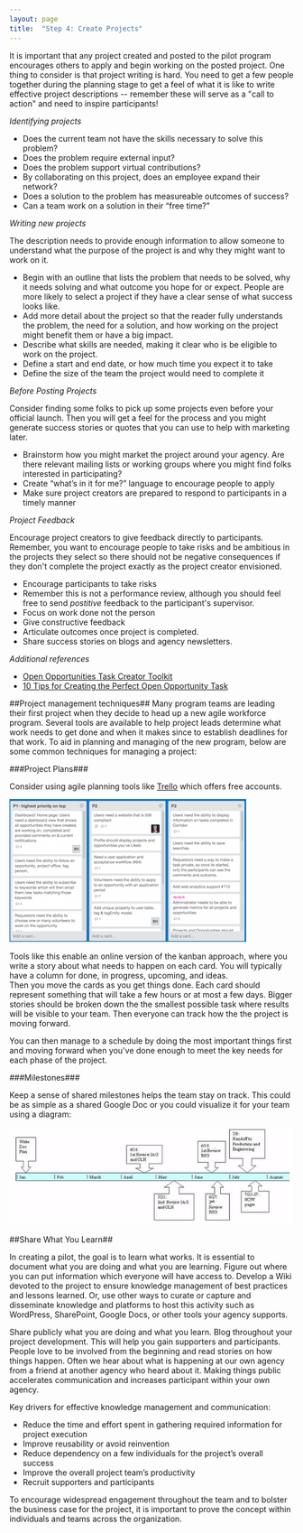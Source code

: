 ```yaml
---
layout: page
title:  "Step 4: Create Projects"
---
```

It is important that any project created and posted to the pilot program encourages others to apply and begin working on the posted project. One thing to consider is that project writing is hard.  You need to get a few people together during the planning stage to get a feel of what it is like to write effective project descriptions -- remember these will serve as a "call to action" and need to inspire participants!

*Identifying projects*

* Does the current team not have the skills necessary to solve this problem?
* Does the problem require external input?
* Does the problem support virtual contributions?
* By collaborating on this project, does an employee expand their network?
* Does a solution to the problem has measureable outcomes of success?
* Can a team work on a solution in their “free time?"

*Writing new projects*

The description needs to provide enough information to allow someone to understand what the purpose of the project is and why they might want to work on it.

* Begin with an outline that lists the problem that needs to be solved, why it needs solving and what outcome you hope for or expect. People are more likely to select a project if they have a clear sense of what success looks like.
* Add more detail about the project so that the reader fully understands the problem, the need for a solution, and how working on the project might benefit them or have a big impact.
* Describe what skills are needed, making it clear who is be eligible to work on the project.
* Define a start and end date, or how much time you expect it to take
* Define the size of the team the project would need to complete it

*Before Posting Projects*

Consider finding some folks to pick up some projects even before your official launch. Then you will get a feel for the process and you might generate success stories or quotes that you can use to help with marketing later.

* Brainstorm how you might market the project around your agency. Are there relevant mailing lists or working groups where you might find folks interested in participating?
* Create “what’s in it for me?” language to encourage people to apply
* Make sure project creators are prepared to respond to participants in a timely manner

*Project Feedback*

Encourage project creators to give feedback directly to participants. Remember, you want to encourage people to
take risks and be ambitious in the projects they select so there should not be negative consequences if they
don't complete the project exactly as the project creator envisioned.

* Encourage participants to take risks
* Remember this is not a performance review, although you should feel free to send *postitive* feedback to the participant's supervisor.
* Focus on work done not the person
* Give constructive feedback
* Articulate outcomes once project is completed.
* Share success stories on blogs and agency newsletters.

*Additional references*

* [Open Opportunities Task Creator Toolkit](http://www.digitalgov.gov/resources/open-opportunities-task-creator-toolkit/)
* [10 Tips for Creating the Perfect Open Opportunity Task](http://www.digitalgov.gov/resources/open-opportunities-task-creator-toolkit/10-tips-for-creating-the-perfect-open-opportunity-task/)

##Project management techniques##
Many program teams are leading their first project when they decide to head up a new agile workforce program. Several tools are available to help project leads determine what work needs to get done and when it makes since to establish deadlines for that work. To aid in planning and managing of the new program, below are some common techniques for managing a project:

###Project Plans###

Consider using agile planning tools like [Trello](https://trello.com/) which offers free accounts.

![Trello "cards" in three columns.](assets/img/trello.png)

Tools like this enable an online version of the kanban approach, where you write a story about
what needs to happen on each card.  You will typically have a column for done, in progress, upcoming, and ideas.  
Then you move the cards as you get things done.  Each card should represent something that will take a few hours
or at most a few days. Bigger stories should be broken down the the smallest possible task where results will
be visible to your team. Then everyone can track how the the project is moving forward.

You can then manage to a schedule by doing the most important things first and moving forward when you've done enough to meet the key needs for each phase of the project.

###Milestones###

Keep a sense of shared milestones helps the team stay on track.  This could be as simple as a shared Google Doc
or you could visualize it for your team using a diagram:

[![An example of tracking milestones](assets/img/Milestones_ProjectPlanning.png)]( https://upload.wikimedia.org/wikipedia/commons/7/7d/Milestones.png)

##Share What You Learn##

In creating a pilot, the goal is to learn what works.  It is essential to document what you are doing and what you are learning. Figure out where you can put information which everyone will have access to.  Develop a Wiki devoted to the project to ensure knowledge management of best practices and lessons learned. Or, use other ways to curate or capture and disseminate knowledge and platforms to host this activity such as WordPress, SharePoint, Google Docs, or other tools your agency supports.

Share publicly what you are doing and what you learn. Blog throughout your project development.  This will help you gain supporters and participants.  People love to be involved from the beginning and read stories on how things happen.  Often we hear about what is happening at our own agency from a friend at another agency who heard about it.  Making things public accelerates communication and increases participant within your own agency.

Key drivers for effective knowledge management and communication:

* Reduce the time and effort spent in gathering required information for project execution
* Improve reusability or avoid reinvention
* Reduce dependency on a few individuals for the project’s overall success
* Improve the overall project team’s productivity
* Recruit supporters and participants

To encourage widespread engagement throughout the team and to bolster the business case for the project, it is important to prove the concept within individuals and teams across the organization.
